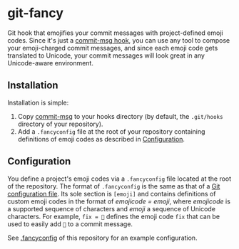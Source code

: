 # git-fancy
Git hook that emojifies your commit messages with project-defined emoji
codes. Since it's just a
[commit-msg hook](https://git-scm.com/docs/githooks#_commit_msg), you
can use any tool to compose your emoji-charged commit messages, and
since each emoji code gets translated to Unicode, your commit messages
will look great in any Unicode-aware environment.

## Installation
Installation is simple:
1. Copy [commit-msg](commit-msg) to your hooks directory (by default,
the `.git/hooks` directory of your repository).
2. Add a `.fancyconfig` file at the root of your repository containing
definitions of emoji codes as described in
[Configuration](#configuration).

## Configuration
You define a project's emoji codes via a `.fancyconfig` file located at
the root of the repository. The format of `.fancyconfig` is the same as
that of a
[Git configuration file](https://www.git-scm.com/docs/git-config#_configuration_file).
Its sole section is `[emoji]` and contains definitions of custom emoji
codes in the format of *emojicode = emoji*, where *emojicode* is a
supported sequence of characters and *emoji* a sequence of Unicode
characters. For example, `fix = 🐛` defines the emoji code `fix` that
can be used to easily add `🐛` to a commit message.

See [.fancyconfig](.fancyconfig) of this repository for an example
configuration.

